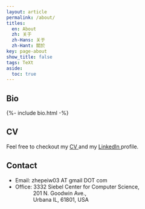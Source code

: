 ```yaml
---
layout: article
permalink: /about/
titles:
  en: About
  zh: 关于
  zh-Hans: 关于
  zh-Hant: 關於
key: page-about
show_title: false
tags: TeXt
aside:
  toc: true
---
```


## Bio

{%- include bio.html -%}


## CV

Feel free to checkout my <a href="/assets/cv.pdf" target="_blank"> CV </a> and my <a href="https://www.linkedin.com/in/{{ _author.linkedin}}" target="_blank"> LinkedIn </a> profile.


## Contact

* Email: zhepeiw03 AT gmail DOT com
* Office: 3332 Siebel Center for Computer Science,  
&nbsp; &nbsp; &nbsp; &nbsp; &nbsp; &nbsp; 201 N. Goodwin Ave.,  
&nbsp; &nbsp; &nbsp; &nbsp; &nbsp; &nbsp; Urbana IL, 61801, USA 

